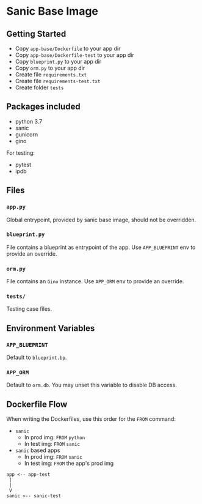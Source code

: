 # Sanic Base Image

## Getting Started
- Copy `app-base/Dockerfile` to your app dir
- Copy `app-base/Dockerfile-test` to your app dir
- Copy `blueprint.py` to your app dir
- Copy `orm.py` to your app dir
- Create file `requirements.txt`
- Create file `requirements-test.txt`
- Create folder `tests`

## Packages included

- python 3.7
- sanic
- gunicorn
- gino

For testing:

- pytest
- ipdb

## Files

### `app.py`
Global entrypoint, provided by sanic base image, should not be overridden.

### `blueprint.py`

File contains a blueprint as entrypoint of the app. Use `APP_BLUEPRINT` env to provide an override.

### `orm.py`
File contains an `Gino` instance. Use `APP_ORM` env to provide an override.


### `tests/`
Testing case files.

## Environment Variables

### `APP_BLUEPRINT`
Default to `blueprint.bp`.

### `APP_ORM`
Default to `orm.db`.
You may unset this variable to disable DB access.

## Dockerfile Flow
When writing the Dockerfiles, use this order for the `FROM` command:

- `sanic`
  - In prod img: `FROM` `python`
  - In test img: `FROM` `sanic`
- `sanic` based apps
  - In prod img: `FROM` `sanic`
  - In test img: `FROM` the app's prod img

```
app <-- app-test
 |
 |
 V
sanic <-- sanic-test
```